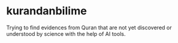 # kurandanbilime
Trying to find evidences from Quran that are not yet discovered or understood by science with the help of AI tools.
